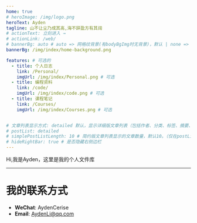 ```yaml
---
home: true
# heroImage: /img/logo.png
heroText: Ayden
tagline: 山不让尘乃成其高,海不辞盈方有其阔
# actionText: 立刻进入 →
# actionLink: /web/
# bannerBg: auto # auto => 网格纹背景(有bodyBgImg时无背景)，默认 | none => 无 | '大图地址' | background: 自定义背景样式       提示：如发现文本颜色不适应你的背景时可以到palette.styl修改$bannerTextColor变量
bannerBg: /img/index/home-background.png

features: # 可选的
  - title: 个人日志
    link: /Personal/
    imgUrl: /img/index/Personal.png # 可选
  - title: 编程资料
    link: /code/
    imgUrl: /img/index/code.png # 可选
  - title: 课程笔记 
    link: /Courses/
    imgUrl: /img/index/Courses.png # 可选


# 文章列表显示方式: detailed 默认，显示详细版文章列表（包括作者、分类、标签、摘要、分页等）| simple => 显示简约版文章列表（仅标题和日期）| none 不显示文章列表
# postList: detailed
# simplePostListLength: 10 # 简约版文章列表显示的文章数量，默认10。（仅在postList设置为simple时生效）
# hideRightBar: true # 是否隐藏右侧边栏
---
```






Hi,我是Ayden，这里是我的个人文件库

---

# 我的联系方式

- **WeChat**:  AydenCerise
- **Email**:   AydenLi@qq.com
